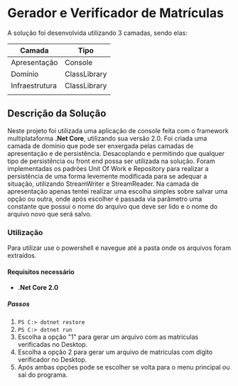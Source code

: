 # Gerador e Verificador de Matrículas

A solução foi desenvolvida utilizando 3 camadas, sendo elas:

| Camada         |           Tipo |
| -------------- | -------------- |
| Apresentação   | Console        |
| Domínio        | ClassLibrary   |
| Infraestrutura | ClassLibrary   |
|                |                |

## Descrição da Solução
Neste projeto foi utilizada uma aplicação de console feita com o framework multiplataforma **.Net Core**, utilizando sua versão 2.0.
Foi criada uma camada de domínio que pode ser enxergada pelas camadas de apresentação e de persistência.
Desacoplando e permitindo que qualquer tipo de persistência ou front end possa ser utilizada na solução.
Foram implementadas os padrões Unit Of Work e Repository para realizar a persistência de uma forma levemente modificada para se adequar a situação, utilizando StreamWriter e StreamReader.
Na camada de apresentação apenas tentei realizar uma escolha simples sobre salvar uma opção ou outra, onde após escolher é passada via parâmetro uma constante que possui o nome do arquivo que deve ser lido e o nome do arquivo novo que será salvo.

### Utilização

Para utilizar use o powershell e navegue até a pasta onde os arquivos foram extraídos.

#### Requisitos necessário 
* **.Net Core 2.0**

##### Passos

1. <code></code><code>PS C:\> dotnet restore </code><code></code>
2. <code></code><code>PS C:\> dotnet run </code><code></code>
3. Escolha a opção "1" para gerar um arquivo com as matrículas verificadas no Desktop.
4. Escolha a opção 2 para gerar um arquivo de matrículas com dígito verificador no Desktop.
5. Após ambas opções pode se escolher se volta para o menu principal ou sai do programa.
